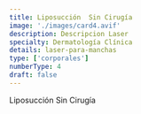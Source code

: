 ```yaml
---
title: Liposucción  Sin Cirugía
image: './images/card4.avif'
description: Descripcion Laser
specialty: Dermatología Clínica
details: laser-para-manchas
type: ['corporales']
numberType: 4
draft: false
---
```


Liposucción Sin Cirugía
